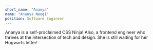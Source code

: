 ```yaml
---
short_name: "Ananya"
name: "Ananya Neogi"
position: Software Engineer
---
```


Ananya is a self-proclaimed CSS Ninja! Also, a frontend engineer who thrives at the intersection of tech and design.
She is still waiting for her Hogwarts letter!